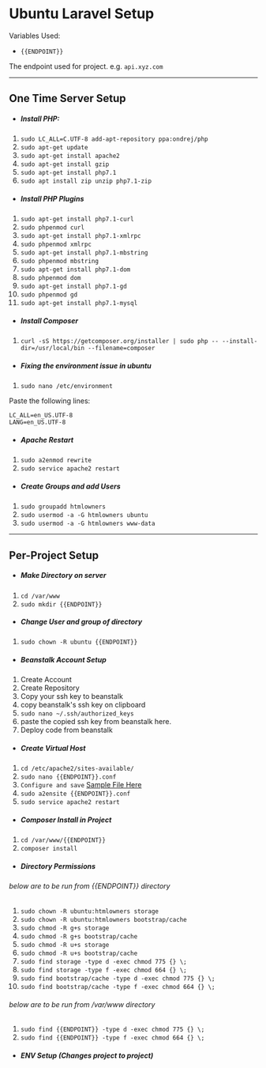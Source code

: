 # Ubuntu Laravel Setup

Variables Used:

* ```{{ENDPOINT}}```

The endpoint used for project.
e.g. ```api.xyz.com```


***
## One Time Server Setup
* #####  Install PHP:
1. ```sudo LC_ALL=C.UTF-8 add-apt-repository ppa:ondrej/php```
2. ```sudo apt-get update```
3. ```sudo apt-get install apache2```
4. ```sudo apt-get install gzip```
5. ```sudo apt-get install php7.1```
6. ```sudo apt install zip unzip php7.1-zip```

* #####  Install PHP Plugins
1. ```sudo apt-get install php7.1-curl```
2. ```sudo phpenmod curl```
3. ```sudo apt-get install php7.1-xmlrpc```
4. ```sudo phpenmod xmlrpc```
5. ```sudo apt-get install php7.1-mbstring```
6. ```sudo phpenmod mbstring```
7. ```sudo apt-get install php7.1-dom```
8. ```sudo phpenmod dom```
9. ```sudo apt-get install php7.1-gd```
10. ```sudo phpenmod gd```
11. ```sudo apt-get install php7.1-mysql```

* #####  Install Composer
1. ```curl -sS https://getcomposer.org/installer | sudo php -- --install-dir=/usr/local/bin --filename=composer```

* ##### Fixing the environment issue in ubuntu
1. ```sudo nano /etc/environment```

Paste the following lines:
```
LC_ALL=en_US.UTF-8
LANG=en_US.UTF-8
```

* ##### Apache Restart
1. ```sudo a2enmod rewrite```
2. ```sudo service apache2 restart```

* ##### Create Groups and add Users
1. ```sudo groupadd htmlowners```
2. ```sudo usermod -a -G htmlowners ubuntu```
3. ```sudo usermod -a -G htmlowners www-data```

***
## Per-Project Setup

* ##### Make Directory on server
1. ```cd /var/www```
2. ```sudo mkdir {{ENDPOINT}}```

* ##### Change User and group of directory
1. ```sudo chown -R ubuntu {{ENDPOINT}}```

* ##### Beanstalk Account Setup
1. Create Account
2. Create Repository
3. Copy your ssh key to beanstalk
4. copy beanstalk's ssh key on clipboard
5. ```sudo nano ~/.ssh/authorized_keys```
6. paste the copied ssh key from beanstalk here.
7. Deploy code from beanstalk

* #####  Create Virtual Host
1. ```cd /etc/apache2/sites-available/```
2. ```sudo nano {{ENDPOINT}}.conf```
3. ```Configure and save``` [Sample File Here](https://github.com/devslane/setup-helper/blob/master/api.xyz.com.conf)
4. ```sudo a2ensite {{ENDPOINT}}.conf```
5. ```sudo service apache2 restart```

* #####  Composer Install in Project
1. ```cd /var/www/{{ENDPOINT}}```
2. ```composer install```


* #####  Directory Permissions
###### below are to be run from {{ENDPOINT}} directory
1. ```sudo chown -R ubuntu:htmlowners storage``` 
2. ```sudo chown -R ubuntu:htmlowners bootstrap/cache``` 
3. ```sudo chmod -R g+s storage```
4. ```sudo chmod -R g+s bootstrap/cache```
5. ```sudo chmod -R u+s storage```
6. ```sudo chmod -R u+s bootstrap/cache```
7. ```sudo find storage -type d -exec chmod 775 {} \;```
8. ```sudo find storage -type f -exec chmod 664 {} \;```
9. ```sudo find bootstrap/cache -type d -exec chmod 775 {} \;```
10. ```sudo find bootstrap/cache -type f -exec chmod 664 {} \;```

###### below are to be run from /var/www directory
1. ```sudo find {{ENDPOINT}} -type d -exec chmod 775 {} \;```
2. ```sudo find {{ENDPOINT}} -type f -exec chmod 664 {} \;```

* #####  ENV Setup (Changes project to project)

